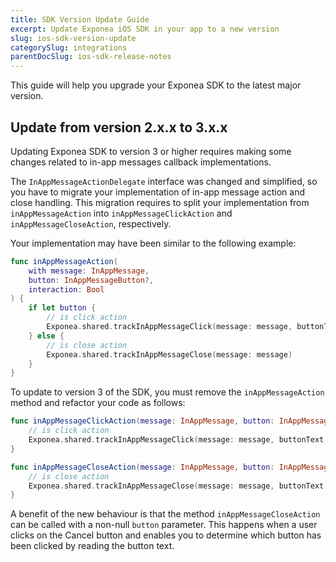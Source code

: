 ```yaml
---
title: SDK Version Update Guide
excerpt: Update Exponea iOS SDK in your app to a new version
slug: ios-sdk-version-update
categorySlug: integrations
parentDocSlug: ios-sdk-release-notes
---
```


This guide will help you upgrade your Exponea SDK to the latest major version.

## Update from version 2.x.x to 3.x.x

Updating Exponea SDK to version 3 or higher requires making some changes related to in-app messages callback implementations.

The `InAppMessageActionDelegate` interface was changed and simplified, so you have to migrate your implementation of in-app message action and close handling. This migration requires to split your implementation from `inAppMessageAction` into `inAppMessageClickAction` and `inAppMessageCloseAction`, respectively.

Your implementation may have been similar to the following example:

```swift
func inAppMessageAction(
    with message: InAppMessage,
    button: InAppMessageButton?,
    interaction: Bool
) {
    if let button {
        // is click action
        Exponea.shared.trackInAppMessageClick(message: message, buttonText: button.text, buttonLink: button.url)
    } else {
        // is close action
        Exponea.shared.trackInAppMessageClose(message: message)
    } 
}
```

To update to version 3 of the SDK, you must remove the `inAppMessageAction` method and refactor your code as follows:

```swift
func inAppMessageClickAction(message: InAppMessage, button: InAppMessageButton) {
    // is click action
    Exponea.shared.trackInAppMessageClick(message: message, buttonText: button.text, buttonLink: button.url)
}

func inAppMessageCloseAction(message: InAppMessage, button: InAppMessageButton?, interaction: Bool) {
    // is close action
    Exponea.shared.trackInAppMessageClose(message: message, buttonText: button?.text, isUserInteraction: interaction)
}
```

A benefit of the new behaviour is that the method `inAppMessageCloseAction` can be called with a non-null `button` parameter. This happens when a user clicks on the Cancel button and enables you to determine which button has been clicked by reading the button text.
